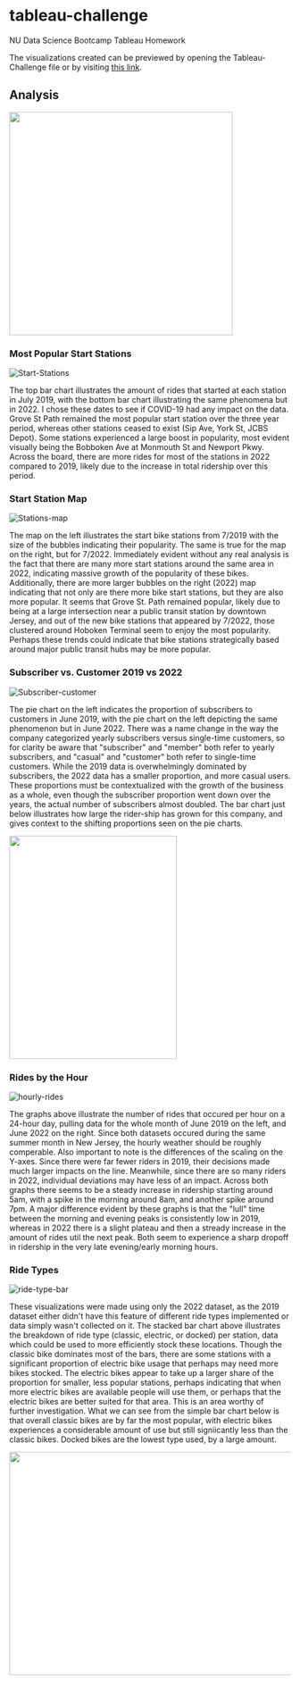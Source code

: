 # tableau-challenge
NU Data Science Bootcamp Tableau Homework 

The visualizations created can be previewed by opening the Tableau-Challenge file or by visiting [this link](https://public.tableau.com/app/profile/sydney.m.cohen/viz/Tableau-Challenge_16626783442270/Story).


## Analysis 
<img src="Images/citi-bike-station-bikes.jpg" height="400" width="400">

### Most Popular Start Stations
![Start-Stations](Images/station_pop.png)

The top bar chart illustrates the amount of rides that started at each station in July 2019, with the bottom bar chart illustrating the same phenomena but in 2022. I chose these dates to see if COVID-19 had any impact on the data. Grove St Path remained the most popular start station over the three year period, whereas other stations ceased to exist (Sip Ave, York St, JCBS Depot). Some stations experienced a large boost in popularity, most evident visually being the Bobboken Ave at Monmouth St and Newport Pkwy. Across the board, there are more rides for most of the stations in 2022 compared to 2019, likely due to the increase in total ridership over this period. 

### Start Station Map 
![Stations-map](Images/station_map.png)

The map on the left illustrates the start bike stations from 7/2019 with the size of the bubbles indicating their popularity. The same is true for the map on the right, but for 7/2022. Immediately evident without any real analysis is the fact that there are many more start stations around the same area in 2022, indicating massive growth of the popularity of these bikes. Additionally, there are more larger bubbles on the right (2022) map indicating that not only are there more bike start stations, but they are also more popular. It seems that Grove St. Path remained popular, likely due to being at a large intersection near a public transit station by downtown Jersey, and out of the new bike stations that appeared by 7/2022, those clustered around Hoboken Terminal seem to enjoy the most popularity. Perhaps these trends could indicate that bike stations strategically based around major public transit hubs may be more popular.  

### Subscriber vs. Customer 2019 vs 2022 
![Subscriber-customer](Images/member_vs_customer_pie.jpg)

The pie chart on the left indicates the proportion of subscribers to customers in June 2019, with the pie chart on the left depicting the same phenomenon but in June 2022. There was a name change in the way the company categorized yearly subscribers versus single-time customers, so for clarity be aware that "subscriber" and "member" both refer to yearly subscribers, and "casual" and "customer" both refer to single-time customers. While the 2019 data is overwhelmingly dominated by subscribers, the 2022 data has a smaller proportion, and more casual users. These proportions must be contextualized with the growth of the business as a whole, even though the subscriber proportion went down over the years, the actual number of subscribers almost doubled. The bar chart just below illustrates how large the rider-ship has grown for this company, and gives context to the shifting proportions seen on the pie charts. 

<img src="Images/total_rides_bar.jpg" height="400" width="300">

### Rides by the Hour 
![hourly-rides](Images/hourly_rides_line.jpg)

The graphs above illustrate the number of rides that occured per hour on a 24-hour day, pulling data for the whole month of June 2019 on the left, and June 2022 on the right. Since both datasets occured during the same summer month in New Jersey, the hourly weather should be roughly comperable. Also important to note is the differences of the scaling on the Y-axes. Since there were far fewer riders in 2019, their decisions made much larger impacts on the line. Meanwhile, since there are so many riders in 2022, individual deviations may have less of an impact. Across both graphs there seems to be a steady increase in ridership starting around 5am, with a spike in the morning around 8am, and another spike around 7pm. A major difference evident by these graphs is that the "lull" time between the morning and evening peaks is consistently low in 2019, whereas in 2022 there is a slight plateau and then a stready increase in the amount of rides util the next peak. Both seem to experience a sharp dropoff in ridership in the very late evening/early morning hours. 

### Ride Types 
![ride-type-bar](Images/ride_type_bar.jpg)

These visualizations were made using only the 2022 dataset, as the 2019 dataset either didn't have this feature of different ride types implemented or data simply wasn't collected on it. The stacked bar chart above illustrates the breakdown of ride type (classic, electric, or docked) per station, data which could be used to more efficiently stock these locations. Though the classic bike dominates most of the bars, there are some stations with a significant proportion of electric bike usage that perhaps may need more bikes stocked. The electric bikes appear to take up a larger share of the proportion for smaller, less popular stations, perhaps indicating that when more electric bikes are available people will use them, or perhaps that the electric bikes are better suited for that area. This is an area worthy of further investigation. What we can see from the simple bar chart below is that overall classic bikes are by far the most popular, with electric bikes experiences a considerable amount of use but still signiicantly less than the classic bikes. Docked bikes are the lowest type used, by a large amount. 

<img src="Images/ride_type_counts.jpg" height="400" width="550">





